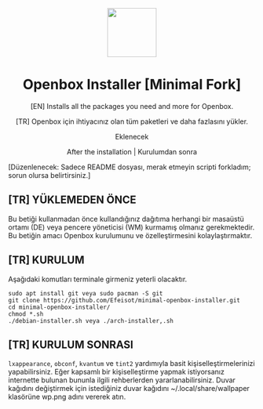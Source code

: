 <div align="center">
  <img src="http://openbox.org/oldwiki/images/c/c5/Openbox-72.png" width="100">
  <h1 align="center">Openbox Installer [Minimal Fork]</h1>
  <p align="center">[EN] Installs all the packages you need and more for Openbox.</p>
  <p align="center">[TR] Openbox için ihtiyacınız olan tüm paketleri ve daha fazlasını yükler.</p>
</div>

<div align="center">
  <p align="center">Eklenecek</p>
  <!-- <img src="https://i.hizliresim.com/f20bxna.png"> -->
</div>
  <p align="center">After the installation | Kurulumdan sonra</p>

[Düzenlenecek: Sadece README dosyası, merak etmeyin scripti forkladım; sorun olursa belirtirsiniz.]
## [TR] YÜKLEMEDEN ÖNCE

Bu betiği kullanmadan önce kullandığınız dağıtıma herhangi bir masaüstü ortamı (DE) veya pencere yöneticisi (WM) kurmamış olmanız gerekmektedir.
Bu betiğin amacı Openbox kurulumunu ve özelleştirmesini kolaylaştırmaktır.


## [TR] KURULUM

Aşağıdaki komutları terminale girmeniz yeterli olacaktır.
```
sudo apt install git veya sudo pacman -S git
git clone https://github.com/Efeisot/minimal-openbox-installer.git
cd minimal-openbox-installer/
chmod *.sh
./debian-installer.sh veya ./arch-installer,.sh
```

## [TR] KURULUM SONRASI

`lxappearance`, `obconf`, `kvantum`  ve `tint2` yardımıyla basit kişiselleştirmelerinizi yapabilirsiniz. 
Eğer kapsamlı bir kişiselleştirme yapmak istiyorsanız internette bulunan bununla ilgili rehberlerden yararlanabilirsiniz.
Duvar kağıdını değiştirmek için istediğiniz duvar kağıdını ~/.local/share/wallpaper klasörüne wp.png adını vererek atın.
